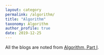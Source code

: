 ```yaml
---
layout: category
permalink: /algorithm/
title: "Algorithm"
taxonomy: Algorithm
author_profile: true
date: 2019-12-25
---
```


All the blogs are noted from [Algorithm, Part I](https://www.coursera.org/learn/algorithms-part1/).
